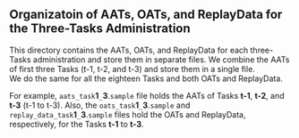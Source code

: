 ## Organizatoin of AATs, OATs, and ReplayData for the Three-Tasks Administration

This directory contains the AATs, OATs, and ReplayData for each three-Tasks administration and store them in separate files. 
We combine the AATs of first three Tasks (t-1, t-2, and t-3) and store them in a single file.  
We do the same for all the eighteen Tasks and both OATs and ReplayData.

For example, `aats_task`**1**`_`**3**.`sample` file holds the AATs of Tasks **t-1**, **t-2**, and **t-3** (t-1 to t-3). 
Also, the `oats_task`**1**`_`**3**.`sample` and `replay_data_task`**1**`_`**3**.`sample` files hold the OATs and ReplayData, 
respectively, for the Tasks **t-1** to **t-3**.


